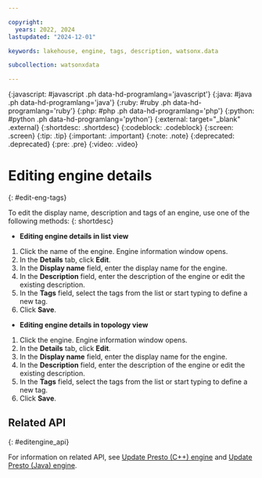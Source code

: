 ```yaml
---

copyright:
  years: 2022, 2024
lastupdated: "2024-12-01"

keywords: lakehouse, engine, tags, description, watsonx.data

subcollection: watsonxdata

---
```


{:javascript: #javascript .ph data-hd-programlang='javascript'}
{:java: #java .ph data-hd-programlang='java'}
{:ruby: #ruby .ph data-hd-programlang='ruby'}
{:php: #php .ph data-hd-programlang='php'}
{:python: #python .ph data-hd-programlang='python'}
{:external: target="_blank" .external}
{:shortdesc: .shortdesc}
{:codeblock: .codeblock}
{:screen: .screen}
{:tip: .tip}
{:important: .important}
{:note: .note}
{:deprecated: .deprecated}
{:pre: .pre}
{:video: .video}

# Editing engine details
{: #edit-eng-tags}

To edit the display name, description and tags of an engine, use one of the following methods:
{: shortdesc}

- **Editing engine details in list view**

1. Click the name of the engine. Engine information window opens.
2. In the **Details** tab, click **Edit**.
3. In the **Display name** field, enter the display name for the engine.
3. In the **Description** field, enter the description of the engine or edit the existing description.
4. In the **Tags** field, select the tags from the list or start typing to define a new tag.
5. Click **Save**.

- **Editing engine details in topology view**

1. Click the engine. Engine information window opens.
2. In the **Details** tab, click **Edit**.
3. In the **Display name** field, enter the display name for the engine.
3. In the **Description** field, enter the description of the engine or edit the existing description.
4. In the **Tags** field, select the tags from the list or start typing to define a new tag.
5. Click **Save**.

## Related API
{: #editengine_api}

For information on related API, see [Update Presto (C++) engine](https://cloud.ibm.com/apidocs/watsonxdata#update-prestissimo-engine) and [Update Presto (Java) engine](https://cloud.ibm.com/apidocs/watsonxdata#update-presto-engine).
